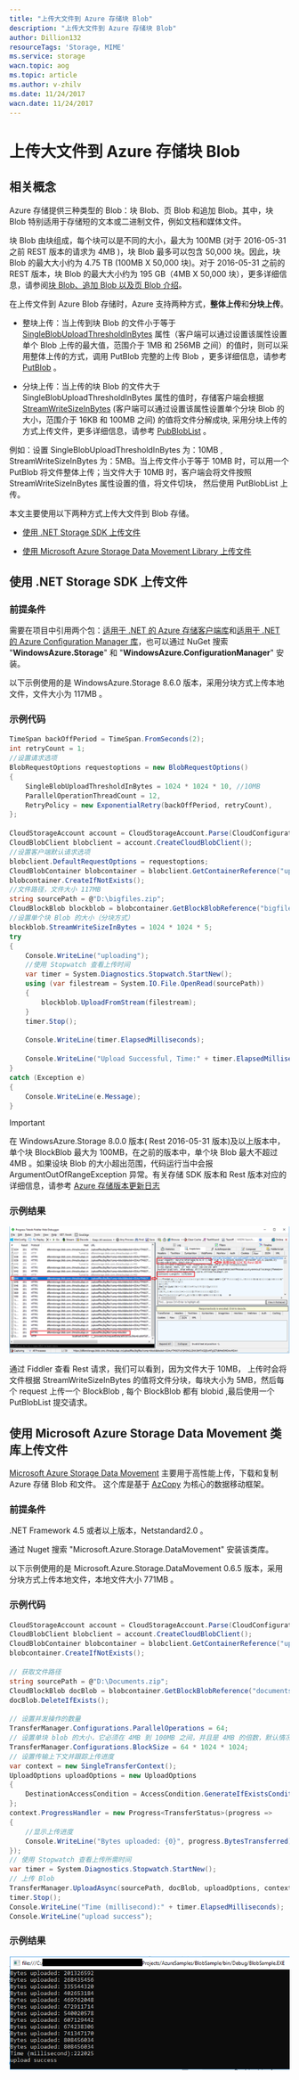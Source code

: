 ```yaml
---
title: "上传大文件到 Azure 存储块 Blob"
description: "上传大文件到 Azure 存储块 Blob"
author: Dillion132
resourceTags: 'Storage, MIME'
ms.service: storage
wacn.topic: aog
ms.topic: article
ms.author: v-zhilv
ms.date: 11/24/2017
wacn.date: 11/24/2017
---
```


# 上传大文件到 Azure 存储块 Blob 

## 相关概念

Azure 存储提供三种类型的 Blob：块 Blob、页 Blob 和追加 Blob。其中，块 Blob 特别适用于存储短的文本或二进制文件，例如文档和媒体文件。

块 Blob 由块组成，每个块可以是不同的大小，最大为 100MB (对于 2016-05-31 之前 REST 版本的请求为 4MB )，块 Blob 最多可以包含 50,000 块。因此，块 Blob 的最大大小约为 4.75 TB (100MB X 50,000 块)。对于 2016-05-31 之前的 REST 版本，块 Blob 的最大大小约为 195 GB（4MB X 50,000 块），更多详细信息，请参阅[块 Blob、追加 Blob 以及页 Blob 介绍](https://docs.microsoft.com/rest/api/storageservices/understanding-block-blobs--append-blobs--and-page-blobs)。

在上传文件到 Azure Blob 存储时，Azure 支持两种方式，**整体上传**和**分块上传**。

* 整块上传：当上传到块 Blob 的文件小于等于 [SingleBlobUploadThresholdInBytes](https://docs.microsoft.com/dotnet/api/microsoft.windowsazure.storage.blob.blobrequestoptions.singleblobuploadthresholdinbytes?view=azure-dotnet) 属性（客户端可以通过设置该属性设置单个 Blob 上传的最大值，范围介于 1MB 和 256MB 之间）的值时，则可以采用整体上传的方式，调用 PutBlob 完整的上传 Blob ，更多详细信息，请参考 [PutBlob](https://docs.microsoft.com/rest/api/storageservices/put-blob) 。

* 分块上传：当上传的块 Blob 的文件大于 SingleBlobUploadThresholdInBytes 属性的值时，存储客户端会根据 [StreamWriteSizeInBytes](https://docs.microsoft.com/dotnet/api/microsoft.windowsazure.storage.blob.cloudblockblob.streamwritesizeinbytes?view=azure-dotnet) (客户端可以通过设置该属性设置单个分块 Blob 的大小，范围介于 16KB 和 100MB 之间) 的值将文件分解成块, 采用分块上传的方式上传文件，更多详细信息，请参考 [PubBlobList](https://docs.microsoft.com/rest/api/storageservices/put-block-list) 。

例如：设置 SingleBlobUploadThresholdInBytes 为：10MB , StreamWriteSizeInBytes 为：5MB。当上传文件小于等于 10MB 时，可以用一个 PutBlob 将文件整体上传；当文件大于 10MB 时，客户端会将文件按照 StreamWriteSizeInBytes 属性设置的值，将文件切块， 然后使用 PutBlobList 上传。

本文主要使用以下两种方式上传大文件到 Blob 存储。

* [使用 .NET Storage SDK 上传文件](#netsdk)

* [使用 Microsoft Azure Storage Data Movement Library 上传文件](#datamovement)

## <a id="netsdk"></a>使用 .NET Storage SDK 上传文件

### 前提条件

需要在项目中引用两个包：[适用于 .NET 的 Azure 存储客户端库](https://www.nuget.org/packages/WindowsAzure.Storage/)和[适用于 .NET 的 Azure Configuration Manager 库](https://www.nuget.org/packages/Microsoft.WindowsAzure.ConfigurationManager/)，也可以通过 NuGet 搜索 "**WindowsAzure.Storage**" 和 "**WindowsAzure.ConfigurationManager**" 安装。

以下示例使用的是 WindowsAzure.Storage 8.6.0 版本，采用分块方式上传本地文件，文件大小为 117MB 。

### 示例代码

```C#
TimeSpan backOffPeriod = TimeSpan.FromSeconds(2);
int retryCount = 1;
//设置请求选项
BlobRequestOptions requestoptions = new BlobRequestOptions()
{
    SingleBlobUploadThresholdInBytes = 1024 * 1024 * 10, //10MB
    ParallelOperationThreadCount = 12,
    RetryPolicy = new ExponentialRetry(backOffPeriod, retryCount),
};

CloudStorageAccount account = CloudStorageAccount.Parse(CloudConfigurationManager.GetSetting("StorageConnectionString"));
CloudBlobClient blobclient = account.CreateCloudBlobClient();
//设置客户端默认请求选项
blobclient.DefaultRequestOptions = requestoptions;
CloudBlobContainer blobcontainer = blobclient.GetContainerReference("uploadfiles");
blobcontainer.CreateIfNotExists();
//文件路径，文件大小 117MB
string sourcePath = @"D:\bigfiles.zip";
CloudBlockBlob blockblob = blobcontainer.GetBlockBlobReference("bigfiles");
//设置单个块 Blob 的大小（分块方式）
blockblob.StreamWriteSizeInBytes = 1024 * 1024 * 5;
try
{
    Console.WriteLine("uploading");
    //使用 Stopwatch 查看上传时间
    var timer = System.Diagnostics.Stopwatch.StartNew();
    using (var filestream = System.IO.File.OpenRead(sourcePath))
    {
        blockblob.UploadFromStream(filestream);
    }
    timer.Stop();

    Console.WriteLine(timer.ElapsedMilliseconds);

    Console.WriteLine("Upload Successful, Time:" + timer.ElapsedMilliseconds);
}
catch (Exception e)
{
    Console.WriteLine(e.Message);
}
```

> [!IMPORTANT]
> 在 WindowsAzure.Storage 8.0.0 版本( Rest 2016-05-31 版本)及以上版本中，单个块 BlockBlob 最大为 100MB，在之前的版本中，单个块 Blob 最大不超过 4MB 。如果设块 Blob 的大小超出范围，代码运行当中会报 ArgumentOutOfRangeException 异常。有关存储 SDK 版本和 Rest 版本对应的详细信息，请参考 [Azure 存储版本更新日志](https://github.com/Azure/azure-storage-net/blob/master/changelog.txt)

### 示例结果

![putbloblist.PNG](./media/aog-storage-blob-howto-upload-big-file-to-storage/putbloblist.PNG)

通过 Fiddler 查看 Rest 请求，我们可以看到，因为文件大于 10MB， 上传时会将文件根据 StreamWriteSizeInBytes 的值将文件分块，每块大小为 5MB，然后每个 request 上传一个 BlockBlob , 每个 BlockBlob 都有 blobid ,最后使用一个 PutBlobList 提交请求。

## <a id="datamovement"></a>使用 Microsoft Azure Storage Data Movement 类库上传文件

[Microsoft Azure Storage Data Movement](https://github.com/Azure/azure-storage-net-data-movement) 主要用于高性能上传，下载和复制 Azure 存储 Blob 和文件。 这个库是基于 [AzCopy](https://docs.azure.cn/storage/common/storage-use-azcopy?toc=%2fstorage%2fblobs%2ftoc.json) 为核心的数据移动框架。

### 前提条件

.NET Framework 4.5 或者以上版本，Netstandard2.0 。

通过 Nuget 搜索 "Microsoft.Azure.Storage.DataMovement" 安装该类库。

以下示例使用的是 Microsoft.Azure.Storage.DataMovement 0.6.5 版本，采用分块方式上传本地文件，本地文件大小 771MB 。

### 示例代码

```C#
CloudStorageAccount account = CloudStorageAccount.Parse(CloudConfigurationManager.GetSetting("StorageConnectionString"));
CloudBlobClient blobclient = account.CreateCloudBlobClient();
CloudBlobContainer blobcontainer = blobclient.GetContainerReference("uploaddocuments");
blobcontainer.CreateIfNotExists();

// 获取文件路径
string sourcePath = @"D:\Documents.zip";
CloudBlockBlob docBlob = blobcontainer.GetBlockBlobReference("documents");
docBlob.DeleteIfExists();

// 设置并发操作的数量
TransferManager.Configurations.ParallelOperations = 64;
// 设置单块 blob 的大小，它必须在 4MB 到 100MB 之间，并且是 4MB 的倍数，默认情况下是 4MB
TransferManager.Configurations.BlockSize = 64 * 1024 * 1024;
// 设置传输上下文并跟踪上传进度
var context = new SingleTransferContext();
UploadOptions uploadOptions = new UploadOptions
{
    DestinationAccessCondition = AccessCondition.GenerateIfExistsCondition()
};
context.ProgressHandler = new Progress<TransferStatus>(progress =>
{
    //显示上传进度
    Console.WriteLine("Bytes uploaded: {0}", progress.BytesTransferred);
});
// 使用 Stopwatch 查看上传所需时间
var timer = System.Diagnostics.Stopwatch.StartNew();
// 上传 Blob
TransferManager.UploadAsync(sourcePath, docBlob, uploadOptions, context, CancellationToken.None).Wait();
timer.Stop();
Console.WriteLine("Time (millisecond):" + timer.ElapsedMilliseconds);
Console.WriteLine("upload success");
```

### 示例结果

![datamovement.PNG](./media/aog-storage-blob-howto-upload-big-file-to-storage/datamovement.PNG)